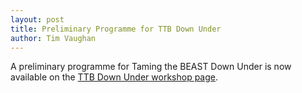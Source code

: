 ```yaml
---
layout: post
title: Preliminary Programme for TTB Down Under
author: Tim Vaughan
---
```


A preliminary programme for Taming the BEAST Down Under is now
available on the [TTB Down Under workshop page](/workshops/Taming-the-BEAST-Down-Under/).
